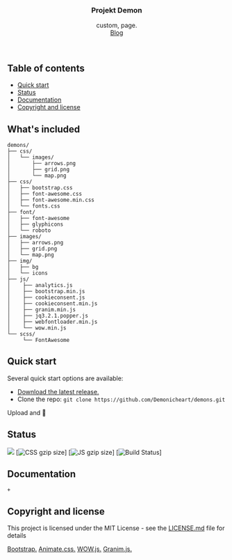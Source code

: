 <p align="center">
  <a href="">
    <img src="" alt="" width=0 height=0>
  </a>

  <h3 align="center">Projekt Demon</h3>

  <p align="center">
    custom, page.
    <br>
    <a href="#">Blog</a>
  </p>
</p>

<br>

## Table of contents

- [Quick start](#quick-start)
- [Status](#status)
- [Documentation](#documentation)
- [Copyright and license](#copyright-and-license)


## What's included


```
demons/
├── css/
│   └── images/ 
│       ├── arrows.png
│       ├── grid.png
│       └── map.png
├── css/
│   ├── bootstrap.css
│   ├── font-awesome.css
│   ├── font-awesome.min.css
│   └── fonts.css
├── font/
│   ├── font-awesome
│   ├── glyphicons
│   └── roboto
├── images/
│   ├── arrows.png
│   ├── grid.png
│   └── map.png
├── img/
│   ├── bg
│   └── icons
├── js/
│    ├── analytics.js
│    ├── bootstrap.min.js
│    ├── cookieconsent.js
│    ├── cookieconsent.min.js
│    ├── granim.min.js
│    ├── jq3.2.1.popper.js
│    ├── webfontloader.min.js
│    └── wow.min.js
└── scss/    
     └── FontAwesome
```

## Quick start

Several quick start options are available:

- [Download the latest release.](https://github.com/Demonicheart/demons/archive/master.zip)
- Clone the repo: `git clone https://github.com/Demonicheart/demons.git`
 
 Upload and 🌟


## Status

[![](https://data.jsdelivr.com/v1/package/gh/demonicheart/demons/badge)](https://www.jsdelivr.com/package/gh/demonicheart/demons)
[![CSS gzip size]()]
[![JS gzip size]()]
[![Build Status]()]



## Documentation

```
+
```


## Copyright and license

This project is licensed under the MIT License - see the [LICENSE.md](LICENSE) file for details

[Bootstrap.](https://getbootstrap.com/)
[Animate.css.](https://daneden.github.io/animate.css/)
[WOW.js.](https://github.com/matthieua/WOW)
[Granim.js.](https://github.com/sarcadass/granim.js)
